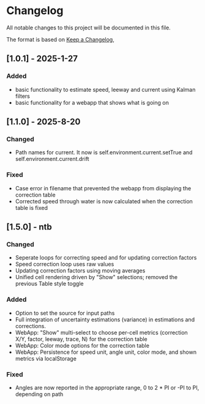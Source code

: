 # Changelog

All notable changes to this project will be documented in this file.

The format is based on [Keep a Changelog](https://keepachangelog.com/en/1.1.0/),

## [1.0.1] - 2025-1-27
### Added
- basic functionality to estimate speed, leeway and current using Kalman filters
- basic functionality for a webapp that shows what is going on

## [1.1.0] - 2025-8-20
### Changed
- Path names for current. It now is self.environment.current.setTrue and self.environment.current.drift
### Fixed
- Case error in filename that prevented the webapp from displaying the correction table
- Corrected speed through water is now calculated when the correction table is fixed

## [1.5.0] - ntb
### Changed
- Seperate loops for correcting speed and for updating correction factors
- Speed correction loop uses raw values
- Updating correction factors using moving averages 
- Unified cell rendering driven by "Show" selections; removed the previous Table style toggle
### Added
- Option to set the source for input paths
- Full integration of uncertainty estimations (variance) in estimations and corrections.
- WebApp: "Show" multi-select to choose per-cell metrics (correction X/Y, factor, leeway, trace, N) for the correction table
- WebApp: Color mode options for the correction table
- WebApp: Persistence for speed unit, angle unit, color mode, and shown metrics via localStorage
### Fixed
- Angles are now reported in the appropriate range, 0 to 2 * PI or -PI to PI, depending on path

